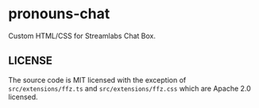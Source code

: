 # pronouns-chat

Custom HTML/CSS for Streamlabs Chat Box.

## LICENSE

The source code is MIT licensed with the exception of `src/extensions/ffz.ts` and `src/extensions/ffz.css` which are Apache 2.0 licensed.
